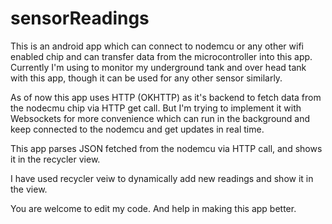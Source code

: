 # sensorReadings
This is an android app which can connect to nodemcu or any other wifi enabled chip and can transfer data from the microcontroller into this app. Currently I'm using to monitor my underground tank and over head tank with this app, though it can be used for any other sensor similarly.

As of now this app uses HTTP (OKHTTP) as it's backend to fetch data from the nodecmu chip via HTTP get call. But I'm trying to implement it with Websockets for more convenience which can run in the background and keep connected to the nodemcu and get updates in real time.

This app parses JSON fetched from the nodemcu via HTTP call, and shows it in the recycler view.

I have used recycler veiw to dynamically add new readings and show it in the view.

You are welcome to edit my code. And help in making this app better.
